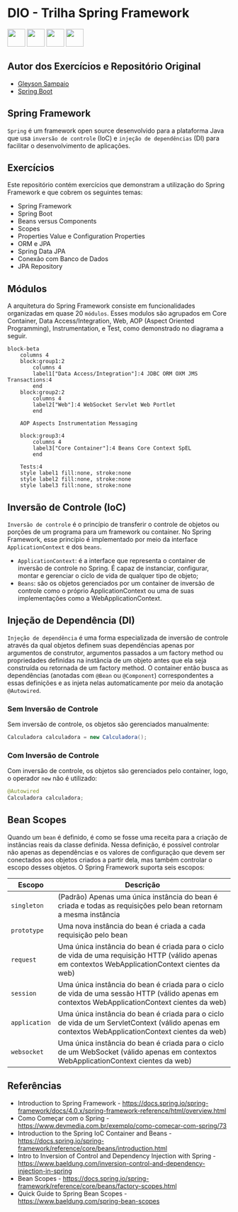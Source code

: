 # DIO - Trilha Spring Framework
<div style="display:inline-block">
        <picture  title="Java">
                <source height="40" width="40" media="(prefers-color-scheme: light)" srcset="https://cdn.simpleicons.org/openjdk/000000">
                <img height="40" width="40" src="https://cdn.simpleicons.org/openjdk/FFFFFF" />
        </picture>
        <picture  title="Apache Maven">
                <source height="40" width="40" media="(prefers-color-scheme: light)" srcset="https://cdn.simpleicons.org/apachemaven/000000">
                <img height="40" width="40" src="https://cdn.simpleicons.org/apachemaven/FFFFFF" />
        </picture>
        <picture  title="Spring Boot">
                <source height="40" width="40" media="(prefers-color-scheme: light)" srcset="https://cdn.simpleicons.org/springboot/000000">
                <img height="40" width="40" src="https://cdn.simpleicons.org/springboot/FFFFFF" />
        </picture>
        <picture  title="MySQL">
                <source height="40" width="40" media="(prefers-color-scheme: light)" srcset="https://cdn.simpleicons.org/mysql/000000">
                <img height="40" width="40" src="https://cdn.simpleicons.org/mysql/FFFFFF" />
        </picture>
</div>

## Autor dos Exercícios e Repositório Original
- [Gleyson Sampaio](https://github.com/glysns)
- [Spring Boot](https://github.com/digitalinnovationone/dio-springboot/tree/main)

## Spring Framework
`Spring` é um framework open source desenvolvido para a plataforma Java que usa `inversão de controle` (IoC) e `injeção de dependências` (DI) para facilitar o desenvolvimento de aplicações.

## Exercícios
Este repositório contém exercícios que demonstram a utilização do Spring Framework e que cobrem os seguintes temas:
- Spring Framework
- Spring Boot
- Beans versus Components
- Scopes
- Properties Value e Configuration Properties
- ORM e JPA
- Spring Data JPA
- Conexão com Banco de Dados
- JPA Repository

## Módulos
A arquitetura do Spring Framework consiste em funcionalidades organizadas em quase 20 `módulos`. Esses modulos são agrupados em Core Container, Data Access/Integration, Web, AOP (Aspect Oriented Programming), Instrumentation, e Test, como demonstrado no diagrama a seguir.
```mermaid
block-beta
    columns 4
    block:group1:2
        columns 4
        label1["Data Access/Integration"]:4 JDBC ORM OXM JMS Transactions:4
        end
    block:group2:2
        columns 4
        label2["Web"]:4 WebSocket Servlet Web Portlet
        end
        
    AOP Aspects Instrumentation Messaging
    
    block:group3:4
        columns 4
        label3["Core Container"]:4 Beans Core Context SpEL
        end
        
    Tests:4
    style label1 fill:none, stroke:none
    style label2 fill:none, stroke:none
    style label3 fill:none, stroke:none
```

## Inversão de Controle (IoC)
`Inversão de controle` é o princípio de transferir o controle de objetos ou porções de um programa para um framework ou container. No Spring Framework, esse princípio é implementado por meio da interface `ApplicationContext` e dos `beans`.

- `ApplicationContext`: é a interface que representa o container de inversão de controle no Spring. É capaz de instanciar, configurar, montar e gerenciar o ciclo de vida de qualquer tipo de objeto;
- `Beans`: são os objetos gerenciados por um container de inversão de controle como o próprio ApplicationContext ou uma de suas implementações como a WebApplicationContext.

## Injeção de Dependência (DI)
`Injeção de dependência` é uma forma especializada de inversão de controle através da qual objetos definem suas dependências apenas por argumentos de construtor, argumentos passados a um factory method ou propriedades definidas na instância de um objeto antes que ela seja construída ou retornada de um factory method. O container então busca as dependências (anotadas com `@Bean` ou `@Component`) correspondentes a essas definições e as injeta nelas automaticamente por meio da anotação `@Autowired`.


### Sem Inversão de Controle
Sem inversão de controle, os objetos são gerenciados manualmente:
```java
Calculadora calculadora = new Calculadora();
```

### Com Inversão de Controle
Com inversão de controle, os objetos são gerenciados pelo container, logo, o operador `new` não é utilizado:
```java
@Autowired
Calculadora calculadora;
```

## Bean Scopes
Quando um `bean` é definido, é como se fosse uma receita para a criação de instâncias reais da classe definida. Nessa definição, é possível controlar não apenas as dependências e os valores de configuração que devem ser conectados aos objetos criados a partir dela, mas também controlar o escopo desses objetos. O Spring Framework suporta seis escopos:

| Escopo        | Descrição                                                                                                                                          |
|---------------|----------------------------------------------------------------------------------------------------------------------------------------------------|
| `singleton`   | (Padrão) Apenas uma única instância do bean é criada e todas as requisições pelo bean retornam a mesma instância                                   |
| `prototype`   | Uma nova instância do bean é criada a cada requisição pelo bean                                                                                    |
| `request`     | Uma única instância do bean é criada para o ciclo de vida de uma requisição HTTP (válido apenas em contextos WebApplicationContext cientes da web) |
| `session`     | Uma única instância do bean é criada para o ciclo de vida de uma sessão HTTP (válido apenas em contextos WebApplicationContext cientes da web)     |
| `application` | Uma única instância do bean é criada para o ciclo de vida de um ServletContext (válido apenas em contextos WebApplicationContext cientes da web)   |
| `websocket`   | Uma única instância do bean é criada  para o ciclo de um WebSocket (válido apenas em contextos WebApplicationContext cientes da web)               |

## Referências
- Introduction to Spring Framework - https://docs.spring.io/spring-framework/docs/4.0.x/spring-framework-reference/html/overview.html
- Como Começar com o Spring - https://www.devmedia.com.br/exemplo/como-comecar-com-spring/73
- Introduction to the Spring IoC Container and Beans - https://docs.spring.io/spring-framework/reference/core/beans/introduction.html
- Intro to Inversion of Control and Dependency Injection with Spring - https://www.baeldung.com/inversion-control-and-dependency-injection-in-spring
- Bean Scopes - https://docs.spring.io/spring-framework/reference/core/beans/factory-scopes.html
- Quick Guide to Spring Bean Scopes - https://www.baeldung.com/spring-bean-scopes